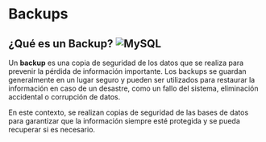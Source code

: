  # Backups

## ¿Qué es un Backup? ![MySQL](https://img.shields.io/badge/MySQL-00000F?style=for-the-badge&logo=mysql&logoColor=white)


Un **backup** es una copia de seguridad de los datos que se realiza para prevenir la pérdida de información importante. Los backups se guardan generalmente en un lugar seguro y pueden ser utilizados para restaurar la información en caso de un desastre, como un fallo del sistema, eliminación accidental o corrupción de datos.

En este contexto, se realizan copias de seguridad de las bases de datos para garantizar que la información siempre esté protegida y se pueda recuperar si es necesario.





